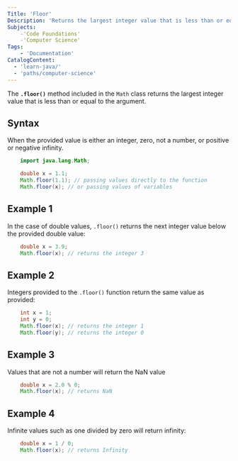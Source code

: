 ```yaml
---
Title: 'Floor'
Description: 'Returns the largest integer value that is less than or equal to the argument. When the provided value is either an integer, zero, not a number, or positive or negative infinity.'
Subjects: 
    -'Code Foundations'
    -'Computer Science'
Tags: 
    - 'Documentation'
CatalogContent: 
  - 'learn-java/'
  - 'paths/computer-science'
---
```


The  **`.floor()`** method included in the `Math` class returns the largest integer value that is less than or equal to the argument.

## Syntax

When the provided value is either an integer, zero, not a number, or positive or negative infinity.
```java
    import java.lang.Math;

    double x = 1.1;
    Math.floor(1.1); // passing values directly to the function
    Math.floor(x); // or passing values of variables
```

## Example 1

In the case of double values, `.floor()` returns the next integer value below the provided double value:

```java
    double x = 3.9;
    Math.floor(x); // returns the integer 3
```

## Example 2

Integers provided to the `.floor()` function return the same value as provided:

```java
    int x = 1;
    int y = 0;
    Math.floor(x); // returns the integer 1
    Math.floor(y); // returns the integer 0
```
## Example 3

Values that are not a number will return the NaN value

```java
    double x = 2.0 % 0;
    Math.floor(x); // returns NaN
```

## Example 4

Infinite values such as one divided by zero will return infinity:

```java
    double x = 1 / 0;
    Math.floor(x); // returns Infinity
```
